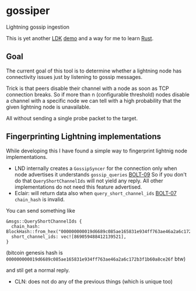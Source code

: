 # gossiper
Lightning gossip ingestion

This is yet another [LDK](https://lightningdevkit.org/) [demo](https://github.com/lightningdevkit/ldk-sample) and a way for me to learn [Rust](https://www.rust-lang.org/).

## Goal

The current goal of this tool is to determine whether a lightning node has connectivity issues just by listening to gossip messages. 

Trick is that peers disable their channel with a node as soon as TCP connection breaks. So if more than n (configurable threshold) nodes disable a channel with a specific node we can tell with a high probability that the given lightning node is unavailable. 

All without sending a single probe packet to the target.

## Fingerprinting Lightning implementations

While developing this I have found a simple way to fingerprint lightnig node implementations.

* LND internally creates a `GossipSyncer` for the connection only when node advertises it understands `gossip_queries` [BOLT-09](https://github.com/lightning/bolts/blob/master/09-features.md)
  So if you don't do that `QueryShortChannelIds` will not yield any reply. All other implementations do not need this feature advertised.
* Eclair: will return data also when `query_short_channel_ids` [BOLT-07](https://github.com/lightning/bolts/blob/master/07-routing-gossip.md) `chain_hash` is invalid.

You can send something like
```
&msgs::QueryShortChannelIds {
  chain_hash: BlockHash::from_hex("000000000019d6689c085ae165831e934ff763ae46a2a6c172b3f1b60a8ce27f"),
  short_channel_ids: vec![869059488412139521],
}
``` 
(bitcoin genesis hash is `000000000019d6689c085ae165831e934ff763ae46a2a6c172b3f1b60a8ce26f` btw)

and stil get a normal reply.

* CLN: does not do any of the previous things (which is unique too)
